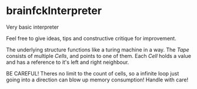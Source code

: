 # brainfckInterpreter
Very basic interpreter

Feel free to give ideas, tips and constructive critique for improvement.

The underlying structure functions like a turing machine in a way.
The _Tape_ consists of multiple _Cells_, and points to one of them.
Each _Cell_ holds a value and has a reference to it's left and right neighbour.

BE CAREFUL! Theres no limit to the count of cells, so a infinite loop just going
into a direction can blow up memory consumption! Handle with care!
